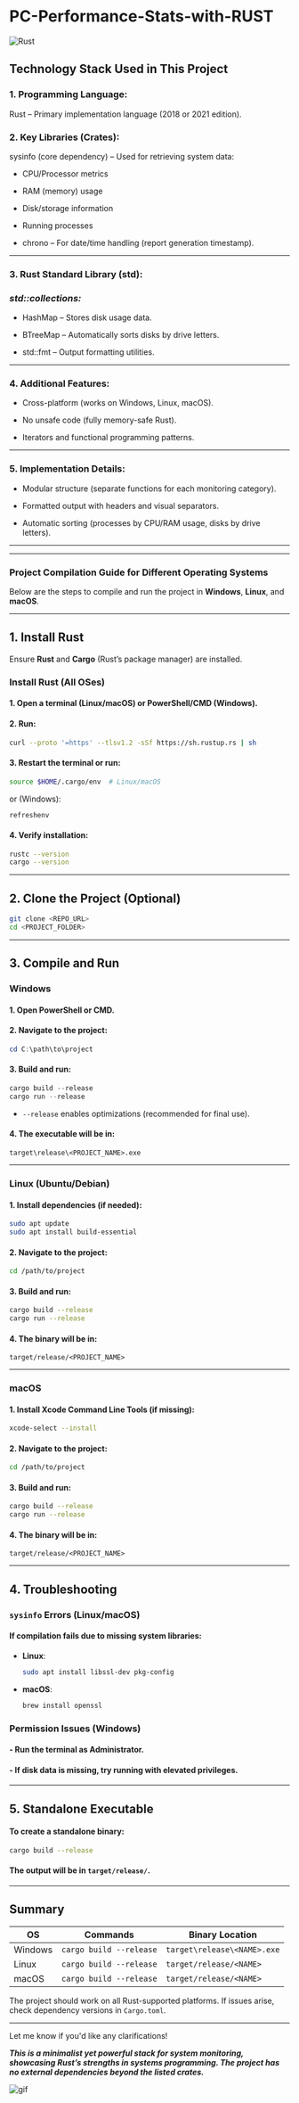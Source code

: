 # PC-Performance-Stats-with-RUST
![Rust](https://img.shields.io/badge/Rust-1.70+-blue.svg)
## Technology Stack Used in This Project
### 1. Programming Language:
Rust – Primary implementation language (2018 or 2021 edition).

### 2. Key Libraries (Crates):
sysinfo (core dependency) – Used for retrieving system data:

* CPU/Processor metrics

* RAM (memory) usage

* Disk/storage information

* Running processes

* chrono – For date/time handling (report generation timestamp).

___

### 3. Rust Standard Library (std):
### *std::collections:*

* HashMap – Stores disk usage data.

* BTreeMap – Automatically sorts disks by drive letters.

* std::fmt – Output formatting utilities.
___

### 4. Additional Features:
* Cross-platform (works on Windows, Linux, macOS).

* No unsafe code (fully memory-safe Rust).

* Iterators and functional programming patterns.

___

### 5. Implementation Details:
* Modular structure (separate functions for each monitoring category).

* Formatted output with headers and visual separators.

* Automatic sorting (processes by CPU/RAM usage, disks by drive letters).
___
---

### **Project Compilation Guide for Different Operating Systems**  

Below are the steps to compile and run the project in **Windows**, **Linux**, and **macOS**.

---

## **1. Install Rust**  
Ensure **Rust** and **Cargo** (Rust’s package manager) are installed.  

### **Install Rust (All OSes)**  
#### 1. Open a terminal (Linux/macOS) or PowerShell/CMD (Windows).  
#### 2. Run:  
   ```sh
   curl --proto '=https' --tlsv1.2 -sSf https://sh.rustup.rs | sh
   ```  
#### 3. Restart the terminal or run:  
   ```sh
   source $HOME/.cargo/env  # Linux/macOS
   ```  
   or (Windows):  
   ```powershell
   refreshenv
   ```  
#### 4. Verify installation:  
   ```sh
   rustc --version
   cargo --version
   ```  

---

## **2. Clone the Project (Optional)**  
```sh
git clone <REPO_URL>
cd <PROJECT_FOLDER>
```    

---

## **3. Compile and Run**  
### **Windows**  
#### 1. Open **PowerShell** or **CMD**.  
#### 2. Navigate to the project:  
   ```powershell
   cd C:\path\to\project
   ```  
#### 3. Build and run:  
   ```powershell
   cargo build --release
   cargo run --release
   ```  
   - `--release` enables optimizations (recommended for final use).  

#### 4. The executable will be in:  
   ```
   target\release\<PROJECT_NAME>.exe
   ```  

---

### **Linux (Ubuntu/Debian)**  
#### 1. Install dependencies (if needed):  
   ```sh
   sudo apt update
   sudo apt install build-essential
   ```  
#### 2. Navigate to the project:  
   ```sh
   cd /path/to/project
   ```  
#### 3. Build and run:  
   ```sh
   cargo build --release
   cargo run --release
   ```  
#### 4. The binary will be in:  
   ```
   target/release/<PROJECT_NAME>
   ```  

---

### **macOS**  
#### 1. Install **Xcode Command Line Tools** (if missing):  
   ```sh
   xcode-select --install
   ```  
#### 2. Navigate to the project:  
   ```sh
   cd /path/to/project
   ```  
#### 3. Build and run:  
   ```sh
   cargo build --release
   cargo run --release
   ```  
#### 4. The binary will be in:  
   ```
   target/release/<PROJECT_NAME>
   ```  

---

## **4. Troubleshooting**  
### **`sysinfo` Errors (Linux/macOS)**  
#### If compilation fails due to missing system libraries:  
- **Linux**:  
  ```sh
  sudo apt install libssl-dev pkg-config
  ```  
- **macOS**:  
  ```sh
  brew install openssl
  ```  

### **Permission Issues (Windows)**  
#### - Run the terminal as **Administrator**.  
#### - If disk data is missing, try running with elevated privileges.  

---

## **5. Standalone Executable**  
#### To create a standalone binary:  
```sh
cargo build --release
```  
#### The output will be in `target/release/`.  

---

## **Summary**  
| OS       | Commands                       | Binary Location               |  
|----------|--------------------------------|-------------------------------|  
| Windows  | `cargo build --release`        | `target\release\<NAME>.exe`   |  
| Linux    | `cargo build --release`        | `target/release/<NAME>`       |  
| macOS    | `cargo build --release`        | `target/release/<NAME>`       |  

The project should work on all Rust-supported platforms. If issues arise, check dependency versions in `Cargo.toml`.  

--- 

Let me know if you'd like any clarifications!




***This is a minimalist yet powerful stack for system monitoring, showcasing Rust’s strengths in systems programming. The project has no external dependencies beyond the listed crates.***


![gif](https://www.nonograms.ru/files/user/upload/55392_6ad56b2108d114e87d980e2fdfe7394e.gif)
